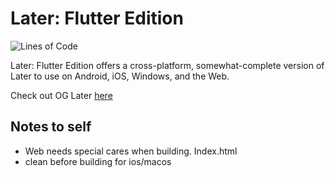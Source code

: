 # Later: Flutter Edition
![Lines of Code](https://img.shields.io/tokei/lines/github/peterthesalmon/later_flutter)

Later: Flutter Edition offers a cross-platform, somewhat-complete version of Later to use on Android, iOS, Windows, and the Web.

Check out OG Later [here](https://github.com/peterthesalmon/later)

## Notes to self

- Web needs special cares when building. Index.html
- clean before building for ios/macos
